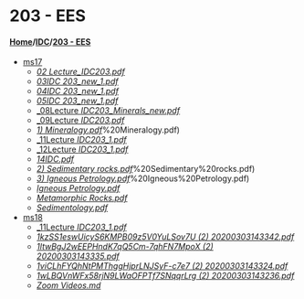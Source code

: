 # 203 - EES
#### [Home](../..)/[IDC](..)/[203 - EES]()
- [ms17](ms17)
    - [_02 Lecture_IDC203.pdf_](ms17/02%20Lecture_IDC203.pdf)
    - [_03IDC 203_new_1.pdf_](ms17/03IDC%20203_new_1.pdf)
    - [_04IDC 203_new_1.pdf_](ms17/04IDC%20203_new_1.pdf)
    - [_05IDC 203_new_1.pdf_](ms17/05IDC%20203_new_1.pdf)
    - [_08Lecture _IDC203_Minerals_new.pdf_](ms17/08Lecture%20_IDC203_Minerals_new.pdf)
    - [_09Lecture _IDC203.pdf_](ms17/09Lecture%20_IDC203.pdf)
    - [_1) Mineralogy.pdf_](ms17/1)%20Mineralogy.pdf)
    - [_11Lecture _IDC203_1.pdf_](ms17/11Lecture%20_IDC203_1.pdf)
    - [_12Lecture _IDC203_1.pdf_](ms17/12Lecture%20_IDC203_1.pdf)
    - [_14IDC.pdf_](ms17/14IDC.pdf)
    - [_2) Sedimentary rocks.pdf_](ms17/2)%20Sedimentary%20rocks.pdf)
    - [_3) Igneous Petrology.pdf_](ms17/3)%20Igneous%20Petrology.pdf)
    - [_Igneous Petrology.pdf_](ms17/Igneous%20Petrology.pdf)
    - [_Metamorphic Rocks.pdf_](ms17/Metamorphic%20Rocks.pdf)
    - [_Sedimentology.pdf_](ms17/Sedimentology.pdf)
- [ms18](ms18)
    - [_11Lecture _IDC203_1.pdf_](ms18/11Lecture%20_IDC203_1.pdf)
    - [_1kzSS1eswUicyS6KMPB09z5V0YuLSov7U (2) 20200303143342.pdf_](ms18/1kzSS1eswUicyS6KMPB09z5V0YuLSov7U%20(2)%2020200303143342.pdf)
    - [_1ltwBgJ2wEEPHndK7qQ5Cm-7qhFN7MpoX (2) 20200303143335.pdf_](ms18/1ltwBgJ2wEEPHndK7qQ5Cm-7qhFN7MpoX%20(2)%2020200303143335.pdf)
    - [_1viCLhFYQhNtPMThggHjprLNJSyF-c7e7 (2) 20200303143324.pdf_](ms18/1viCLhFYQhNtPMThggHjprLNJSyF-c7e7%20(2)%2020200303143324.pdf)
    - [_1wLBQVnWFx58rjN9LWaOFPTf7SNqqrLrg (2) 20200303143236.pdf_](ms18/1wLBQVnWFx58rjN9LWaOFPTf7SNqqrLrg%20(2)%2020200303143236.pdf)
    - [_Zoom Videos.md_](ms18/Zoom%20Videos)
